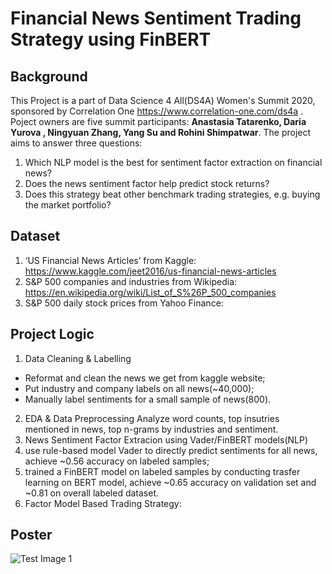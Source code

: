 
# Financial News Sentiment Trading Strategy using FinBERT
## Background
This Project is a part of Data Science 4 All(DS4A) Women's Summit 2020, sponsored by Correlation One https://www.correlation-one.com/ds4a . Poject owners are five summit participants: __Anastasia Tatarenko, Daria Yurova , Ningyuan Zhang, Yang Su and Rohini Shimpatwar__.
The project aims to answer three questions: 
1. Which NLP model is the best for sentiment factor extraction on financial news? 
2. Does the news sentiment factor help predict stock returns? 
3. Does this strategy beat other benchmark trading strategies, e.g. buying the market portfolio?

## Dataset
1. ‘US Financial News Articles’ from Kaggle: https://www.kaggle.com/jeet2016/us-financial-news-articles
2. S&P 500 companies and industries from Wikipedia: https://en.wikipedia.org/wiki/List_of_S%26P_500_companies
3. S&P 500 daily stock prices from Yahoo Finance:

## Project Logic

1. Data Cleaning & Labelling 
  * Reformat and clean the news we get from kaggle website; 
  * Put industry and company labels on all news(~40,000);
  * Manually label sentiments for a small sample of news(800). 
2. EDA & Data Preprocessing 
   Analyze word counts, top insutries mentioned in news, top n-grams by industries and sentiment.
3. News Sentiment Factor Extracion using Vader/FinBERT models(NLP)
  1. use rule-based model Vader to directly predict sentiments for all news, achieve ~0.56 accuracy on labeled samples;
  2. trained a FinBERT model on labeled samples by conducting trasfer learning on BERT model, achieve ~0.65 accuracy on validation set and ~0.81 on overall labeled dataset.
4. Factor Model Based Trading Strategy:

## Poster
![Test Image 1](https://github.com/rohinishimpatwar/The-NLP-News-Sentiment-Trading-Strategy/blob/master/Images/DS4A_NLP_POSTER.png)
